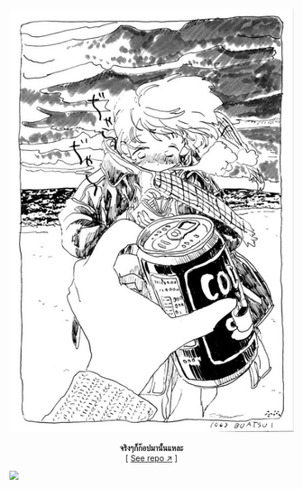 <div align="center">

<h3 align="center">
<img src="https://raw.githubusercontent.com/MaledKhaoSan/MaledKhaoSan/master/hi.jpg" alt="stacks"/>
</h3>

**จริงๆก็ก๊อปมานั้นแหละ**  
[ [See repo ↗︎][repo-url] ]
  

</div>

[![][banner-url]][repo-url]  


[logo-url]: https://raw.githubusercontent.com/saadeghi/files/main/daisyui/logo-4.svg
[repo-url]: https://github.com/saadeghi/daisyui
[banner-url]: https://raw.githubusercontent.com/saadeghi/files/main/daisyui/card-3.png
